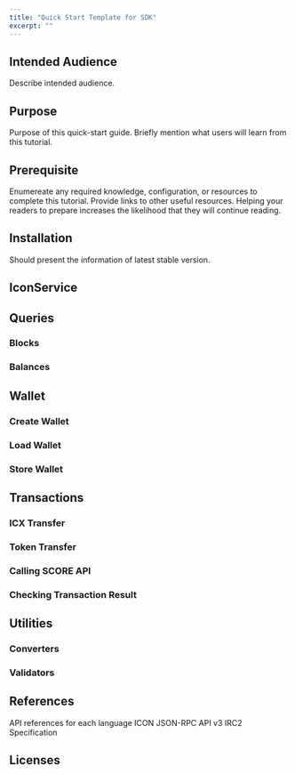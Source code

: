 ```yaml
---
title: "Quick Start Template for SDK"
excerpt: ""
---
```


## Intended Audience

Describe intended audience.

## Purpose

Purpose of this quick-start guide.
Briefly mention what users will learn from this tutorial.

## Prerequisite

Enumereate any required knowledge, configuration, or resources to complete this tutorial.
Provide links to other useful resources.
Helping your readers to prepare increases the likelihood that they will continue reading.

## Installation

Should present the information of latest stable version.

## IconService

## Queries

### Blocks

### Balances

## Wallet

### Create Wallet

### Load Wallet

### Store Wallet

## Transactions

### ICX Transfer

### Token Transfer

### Calling SCORE API

### Checking Transaction Result

## Utilities

### Converters

### Validators

## References

API references for each language
ICON JSON-RPC API v3
IRC2 Specification

## Licenses

